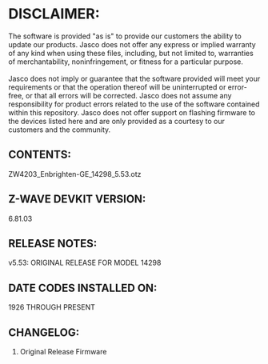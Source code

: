 # DISCLAIMER:
The software is provided "as is" to provide our customers the ability to update our products. Jasco does not offer any express or implied warranty of any kind when using these files, including, but not limited to, warranties of merchantability, noninfringement, or fitness for a particular purpose.<br>
<br>
Jasco does not imply or guarantee that the software provided will meet your requirements or that the operation thereof will be uninterrupted or error-free, or that all errors will be corrected. Jasco does not assume any responsibility for product errors related to the use of the software contained within this repository. Jasco does not offer support on flashing firmware to the devices listed here and are only provided as a courtesy to our customers and the community.

## CONTENTS:
ZW4203_Enbrighten-GE_14298_5.53.otz

## Z-WAVE DEVKIT VERSION:
6.81.03

## RELEASE NOTES:
v5.53: ORIGINAL RELEASE FOR MODEL 14298

## DATE CODES INSTALLED ON:
1926 THROUGH PRESENT

## CHANGELOG:
1. Original Release Firmware